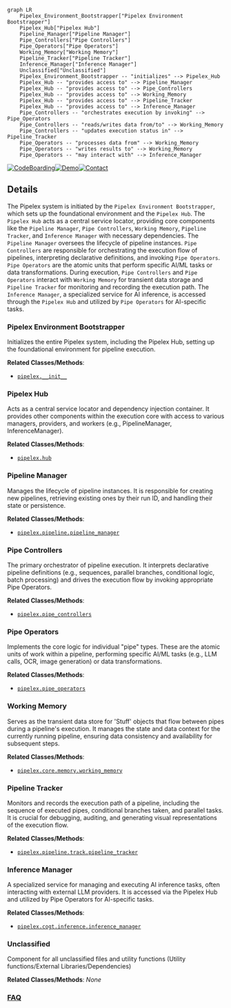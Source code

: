 ```mermaid
graph LR
    Pipelex_Environment_Bootstrapper["Pipelex Environment Bootstrapper"]
    Pipelex_Hub["Pipelex Hub"]
    Pipeline_Manager["Pipeline Manager"]
    Pipe_Controllers["Pipe Controllers"]
    Pipe_Operators["Pipe Operators"]
    Working_Memory["Working Memory"]
    Pipeline_Tracker["Pipeline Tracker"]
    Inference_Manager["Inference Manager"]
    Unclassified["Unclassified"]
    Pipelex_Environment_Bootstrapper -- "initializes" --> Pipelex_Hub
    Pipelex_Hub -- "provides access to" --> Pipeline_Manager
    Pipelex_Hub -- "provides access to" --> Pipe_Controllers
    Pipelex_Hub -- "provides access to" --> Working_Memory
    Pipelex_Hub -- "provides access to" --> Pipeline_Tracker
    Pipelex_Hub -- "provides access to" --> Inference_Manager
    Pipe_Controllers -- "orchestrates execution by invoking" --> Pipe_Operators
    Pipe_Controllers -- "reads/writes data from/to" --> Working_Memory
    Pipe_Controllers -- "updates execution status in" --> Pipeline_Tracker
    Pipe_Operators -- "processes data from" --> Working_Memory
    Pipe_Operators -- "writes results to" --> Working_Memory
    Pipe_Operators -- "may interact with" --> Inference_Manager
```

[![CodeBoarding](https://img.shields.io/badge/Generated%20by-CodeBoarding-9cf?style=flat-square)](https://github.com/CodeBoarding/CodeBoarding)[![Demo](https://img.shields.io/badge/Try%20our-Demo-blue?style=flat-square)](https://www.codeboarding.org/diagrams)[![Contact](https://img.shields.io/badge/Contact%20us%20-%20contact@codeboarding.org-lightgrey?style=flat-square)](mailto:contact@codeboarding.org)

## Details

The Pipelex system is initiated by the `Pipelex Environment Bootstrapper`, which sets up the foundational environment and the `Pipelex Hub`. The `Pipelex Hub` acts as a central service locator, providing core components like the `Pipeline Manager`, `Pipe Controllers`, `Working Memory`, `Pipeline Tracker`, and `Inference Manager` with necessary dependencies. The `Pipeline Manager` oversees the lifecycle of pipeline instances. `Pipe Controllers` are responsible for orchestrating the execution flow of pipelines, interpreting declarative definitions, and invoking `Pipe Operators`. `Pipe Operators` are the atomic units that perform specific AI/ML tasks or data transformations. During execution, `Pipe Controllers` and `Pipe Operators` interact with `Working Memory` for transient data storage and `Pipeline Tracker` for monitoring and recording the execution path. The `Inference Manager`, a specialized service for AI inference, is accessed through the `Pipelex Hub` and utilized by `Pipe Operators` for AI-specific tasks.

### Pipelex Environment Bootstrapper
Initializes the entire Pipelex system, including the Pipelex Hub, setting up the foundational environment for pipeline execution.


**Related Classes/Methods**:

- <a href="https://github.com/Pipelex/pipelex/blob/main/pipelex/__init__.py" target="_blank" rel="noopener noreferrer">`pipelex.__init__`</a>


### Pipelex Hub
Acts as a central service locator and dependency injection container. It provides other components within the execution core with access to various managers, providers, and workers (e.g., PipelineManager, InferenceManager).


**Related Classes/Methods**:

- <a href="https://github.com/Pipelex/pipelex/blob/main/pipelex/hub.py" target="_blank" rel="noopener noreferrer">`pipelex.hub`</a>


### Pipeline Manager
Manages the lifecycle of pipeline instances. It is responsible for creating new pipelines, retrieving existing ones by their run ID, and handling their state or persistence.


**Related Classes/Methods**:

- <a href="https://github.com/Pipelex/pipelex/blob/main/pipelex/pipeline/pipeline_manager.py" target="_blank" rel="noopener noreferrer">`pipelex.pipeline.pipeline_manager`</a>


### Pipe Controllers
The primary orchestrator of pipeline execution. It interprets declarative pipeline definitions (e.g., sequences, parallel branches, conditional logic, batch processing) and drives the execution flow by invoking appropriate Pipe Operators.


**Related Classes/Methods**:

- <a href="https://github.com/Pipelex/pipelex/blob/main/pipelex/pipe_controllers/" target="_blank" rel="noopener noreferrer">`pipelex.pipe_controllers`</a>


### Pipe Operators
Implements the core logic for individual "pipe" types. These are the atomic units of work within a pipeline, performing specific AI/ML tasks (e.g., LLM calls, OCR, image generation) or data transformations.


**Related Classes/Methods**:

- <a href="https://github.com/Pipelex/pipelex/blob/main/pipelex/pipe_operators/" target="_blank" rel="noopener noreferrer">`pipelex.pipe_operators`</a>


### Working Memory
Serves as the transient data store for 'Stuff' objects that flow between pipes during a pipeline's execution. It manages the state and data context for the currently running pipeline, ensuring data consistency and availability for subsequent steps.


**Related Classes/Methods**:

- <a href="https://github.com/Pipelex/pipelex/blob/main/pipelex/core/memory/working_memory.py" target="_blank" rel="noopener noreferrer">`pipelex.core.memory.working_memory`</a>


### Pipeline Tracker
Monitors and records the execution path of a pipeline, including the sequence of executed pipes, conditional branches taken, and parallel tasks. It is crucial for debugging, auditing, and generating visual representations of the execution flow.


**Related Classes/Methods**:

- <a href="https://github.com/Pipelex/pipelex/blob/main/pipelex/pipeline/track/pipeline_tracker.py" target="_blank" rel="noopener noreferrer">`pipelex.pipeline.track.pipeline_tracker`</a>


### Inference Manager
A specialized service for managing and executing AI inference tasks, often interacting with external LLM providers. It is accessed via the Pipelex Hub and utilized by Pipe Operators for AI-specific tasks.


**Related Classes/Methods**:

- <a href="https://github.com/Pipelex/pipelex/blob/main/pipelex/cogt/inference/inference_manager.py" target="_blank" rel="noopener noreferrer">`pipelex.cogt.inference.inference_manager`</a>


### Unclassified
Component for all unclassified files and utility functions (Utility functions/External Libraries/Dependencies)


**Related Classes/Methods**: _None_



### [FAQ](https://github.com/CodeBoarding/GeneratedOnBoardings/tree/main?tab=readme-ov-file#faq)
